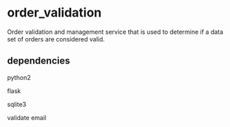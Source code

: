 # order_validation
Order validation and management service  that is used to determine if a data 
set of orders are considered valid.

## dependencies
python2

flask

sqlite3

validate email

